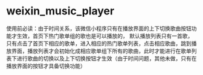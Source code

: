 # weixin_music_player
使用前必读：由于时间关系，该微信小程序只有在播放界面的上下切换歌曲按钮功能才生效，首页下热门歌单组的歌也是可以播放的，
默认播放列表只有一首歌，只有点击了首页下相应的歌单，进入相应的热门歌单列表，点击相应歌曲，跳到播放界面，播放列表才会初始化成相应歌单组下所有的歌曲，此时才能进行在歌单列表下进行歌曲的切换以及上下切换按钮才生效（由于时间问题，其他未做，只有在播放界面的按钮才具备切换功能）
